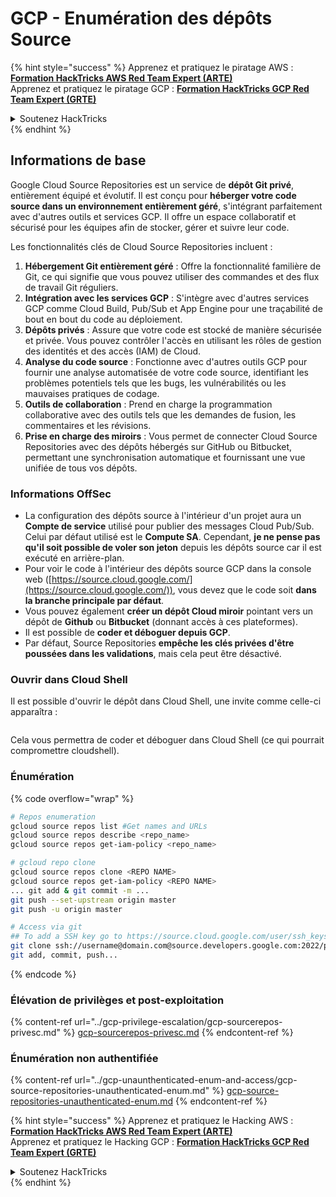# GCP - Enumération des dépôts Source

{% hint style="success" %}
Apprenez et pratiquez le piratage AWS :<img src="/.gitbook/assets/image.png" alt="" data-size="line">[**Formation HackTricks AWS Red Team Expert (ARTE)**](https://training.hacktricks.xyz/courses/arte)<img src="/.gitbook/assets/image.png" alt="" data-size="line">\
Apprenez et pratiquez le piratage GCP : <img src="/.gitbook/assets/image (2).png" alt="" data-size="line">[**Formation HackTricks GCP Red Team Expert (GRTE)**<img src="/.gitbook/assets/image (2).png" alt="" data-size="line">](https://training.hacktricks.xyz/courses/grte)

<details>

<summary>Soutenez HackTricks</summary>

* Consultez les [**plans d'abonnement**](https://github.com/sponsors/carlospolop)!
* **Rejoignez le** 💬 [**groupe Discord**](https://discord.gg/hRep4RUj7f) ou le [**groupe Telegram**](https://t.me/peass) ou **suivez-nous** sur **Twitter** 🐦 [**@hacktricks\_live**](https://twitter.com/hacktricks\_live)**.**
* **Partagez des astuces de piratage en soumettant des PR aux** [**HackTricks**](https://github.com/carlospolop/hacktricks) et [**HackTricks Cloud**](https://github.com/carlospolop/hacktricks-cloud) github repos.

</details>
{% endhint %}

## Informations de base <a href="#reviewing-cloud-git-repositories" id="reviewing-cloud-git-repositories"></a>

Google Cloud Source Repositories est un service de **dépôt Git privé**, entièrement équipé et évolutif. Il est conçu pour **héberger votre code source dans un environnement entièrement géré**, s'intégrant parfaitement avec d'autres outils et services GCP. Il offre un espace collaboratif et sécurisé pour les équipes afin de stocker, gérer et suivre leur code.

Les fonctionnalités clés de Cloud Source Repositories incluent :

1. **Hébergement Git entièrement géré** : Offre la fonctionnalité familière de Git, ce qui signifie que vous pouvez utiliser des commandes et des flux de travail Git réguliers.
2. **Intégration avec les services GCP** : S'intègre avec d'autres services GCP comme Cloud Build, Pub/Sub et App Engine pour une traçabilité de bout en bout du code au déploiement.
3. **Dépôts privés** : Assure que votre code est stocké de manière sécurisée et privée. Vous pouvez contrôler l'accès en utilisant les rôles de gestion des identités et des accès (IAM) de Cloud.
4. **Analyse du code source** : Fonctionne avec d'autres outils GCP pour fournir une analyse automatisée de votre code source, identifiant les problèmes potentiels tels que les bugs, les vulnérabilités ou les mauvaises pratiques de codage.
5. **Outils de collaboration** : Prend en charge la programmation collaborative avec des outils tels que les demandes de fusion, les commentaires et les révisions.
6. **Prise en charge des miroirs** : Vous permet de connecter Cloud Source Repositories avec des dépôts hébergés sur GitHub ou Bitbucket, permettant une synchronisation automatique et fournissant une vue unifiée de tous vos dépôts.

### Informations OffSec <a href="#reviewing-cloud-git-repositories" id="reviewing-cloud-git-repositories"></a>

* La configuration des dépôts source à l'intérieur d'un projet aura un **Compte de service** utilisé pour publier des messages Cloud Pub/Sub. Celui par défaut utilisé est le **Compute SA**. Cependant, **je ne pense pas qu'il soit possible de voler son jeton** depuis les dépôts source car il est exécuté en arrière-plan.
* Pour voir le code à l'intérieur des dépôts source GCP dans la console web ([https://source.cloud.google.com/](https://source.cloud.google.com/)), vous devez que le code soit **dans la branche principale par défaut**.
* Vous pouvez également **créer un dépôt Cloud miroir** pointant vers un dépôt de **Github** ou **Bitbucket** (donnant accès à ces plateformes).
* Il est possible de **coder et déboguer depuis GCP**.
* Par défaut, Source Repositories **empêche les clés privées d'être poussées dans les validations**, mais cela peut être désactivé.

### Ouvrir dans Cloud Shell

Il est possible d'ouvrir le dépôt dans Cloud Shell, une invite comme celle-ci apparaîtra :

<figure><img src="../../../.gitbook/assets/image (325).png" alt=""><figcaption></figcaption></figure>

Cela vous permettra de coder et déboguer dans Cloud Shell (ce qui pourrait compromettre cloudshell).

### Énumération

{% code overflow="wrap" %}
```bash
# Repos enumeration
gcloud source repos list #Get names and URLs
gcloud source repos describe <repo_name>
gcloud source repos get-iam-policy <repo_name>

# gcloud repo clone
gcloud source repos clone <REPO NAME>
gcloud source repos get-iam-policy <REPO NAME>
... git add & git commit -m ...
git push --set-upstream origin master
git push -u origin master

# Access via git
## To add a SSH key go to https://source.cloud.google.com/user/ssh_keys (no gcloud command)
git clone ssh://username@domain.com@source.developers.google.com:2022/p/<proj-name>/r/<repo-name>
git add, commit, push...
```
{% endcode %}

### Élévation de privilèges et post-exploitation

{% content-ref url="../gcp-privilege-escalation/gcp-sourcerepos-privesc.md" %}
[gcp-sourcerepos-privesc.md](../gcp-privilege-escalation/gcp-sourcerepos-privesc.md)
{% endcontent-ref %}

### Énumération non authentifiée

{% content-ref url="../gcp-unaunthenticated-enum-and-access/gcp-source-repositories-unauthenticated-enum.md" %}
[gcp-source-repositories-unauthenticated-enum.md](../gcp-unaunthenticated-enum-and-access/gcp-source-repositories-unauthenticated-enum.md)
{% endcontent-ref %}

{% hint style="success" %}
Apprenez et pratiquez le Hacking AWS :<img src="/.gitbook/assets/image.png" alt="" data-size="line">[**Formation HackTricks AWS Red Team Expert (ARTE)**](https://training.hacktricks.xyz/courses/arte)<img src="/.gitbook/assets/image.png" alt="" data-size="line">\
Apprenez et pratiquez le Hacking GCP : <img src="/.gitbook/assets/image (2).png" alt="" data-size="line">[**Formation HackTricks GCP Red Team Expert (GRTE)**<img src="/.gitbook/assets/image (2).png" alt="" data-size="line">](https://training.hacktricks.xyz/courses/grte)

<details>

<summary>Soutenez HackTricks</summary>

* Consultez les [**plans d'abonnement**](https://github.com/sponsors/carlospolop)!
* **Rejoignez le** 💬 [**groupe Discord**](https://discord.gg/hRep4RUj7f) ou le [**groupe Telegram**](https://t.me/peass) ou **suivez-nous** sur **Twitter** 🐦 [**@hacktricks\_live**](https://twitter.com/hacktricks\_live)**.**
* **Partagez des astuces de hacking en soumettant des PR aux** [**HackTricks**](https://github.com/carlospolop/hacktricks) et [**HackTricks Cloud**](https://github.com/carlospolop/hacktricks-cloud) dépôts GitHub.

</details>
{% endhint %}
